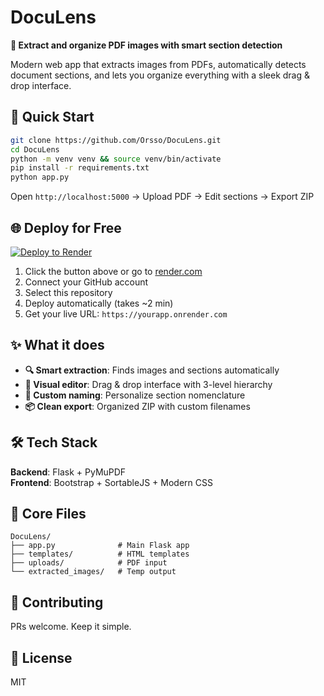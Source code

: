 # DocuLens

**📄 Extract and organize PDF images with smart section detection**

Modern web app that extracts images from PDFs, automatically detects document sections, and lets you organize everything with a sleek drag & drop interface.

## 🚀 Quick Start

```bash
git clone https://github.com/Orsso/DocuLens.git
cd DocuLens
python -m venv venv && source venv/bin/activate
pip install -r requirements.txt
python app.py
```

Open `http://localhost:5000` → Upload PDF → Edit sections → Export ZIP

## 🌐 Deploy for Free

[![Deploy to Render](https://render.com/images/deploy-to-render-button.svg)](https://render.com/deploy?repo=https://github.com/Orsso/DocuLens)

1. Click the button above or go to [render.com](https://render.com)
2. Connect your GitHub account  
3. Select this repository
4. Deploy automatically (takes ~2 min)
5. Get your live URL: `https://yourapp.onrender.com`

## ✨ What it does

- **🔍 Smart extraction**: Finds images and sections automatically
- **🎨 Visual editor**: Drag & drop interface with 3-level hierarchy  
- **📝 Custom naming**: Personalize section nomenclature
- **📦 Clean export**: Organized ZIP with custom filenames

## 🛠️ Tech Stack

**Backend**: Flask + PyMuPDF  
**Frontend**: Bootstrap + SortableJS + Modern CSS

## 📁 Core Files

```
DocuLens/
├── app.py              # Main Flask app
├── templates/          # HTML templates  
├── uploads/            # PDF input
└── extracted_images/   # Temp output
```

## 🤝 Contributing

PRs welcome. Keep it simple.

## 📄 License

MIT 